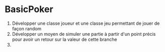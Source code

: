 # BasicPoker

1. Développer une classe joueur et une classe jeu permettant de jouer de façon
random
2. Développer un moyen de simuler une partie à partir d'un point précis pour
avoir un retour sur la valeur de cette branche
3. 
